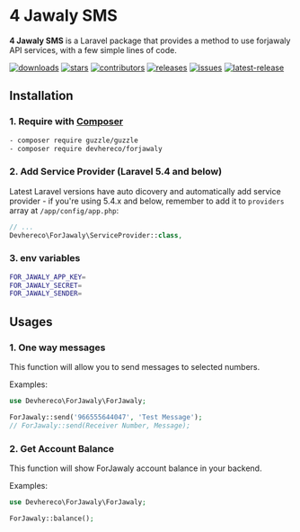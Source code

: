 # 4 Jawaly SMS 
**4 Jawaly SMS** is a Laravel package that provides a method to use forjawaly API services, with a few simple lines of code.

[![downloads](https://badgen.net//packagist/dt/devhereco/forjawaly)](https://packagist.org/packages/devhereco/forjawaly)
[![stars](https://badgen.net/github/stars/devhereco/forjawaly-SMS-Package)](https://github.com/devhereco/forjawaly-SMS-Package)
[![contributors](https://badgen.net/github/contributors/devhereco/forjawaly-SMS-Package)](https://github.com/devhereco/forjawaly-SMS-Package)
[![releases](https://badgen.net/github/releases/devhereco/forjawaly-SMS-Package)](https://github.com/devhereco/forjawaly-SMS-Package)
[![issues](https://badgen.net/github/open-issues/devhereco/forjawaly-SMS-Package)](https://github.com/devhereco/forjawaly-SMS-Package)
[![latest-release](https://badgen.net/packagist/v/devhereco/forjawaly/latest)](https://packagist.org/packages/devhereco/forjawaly)

## Installation

### 1. Require with [Composer](https://getcomposer.org/)
```sh
- composer require guzzle/guzzle
- composer require devhereco/forjawaly
```

### 2. Add Service Provider (Laravel 5.4 and below)

Latest Laravel versions have auto dicovery and automatically add service provider - if you're using 5.4.x and below, remember to add it to `providers` array at `/app/config/app.php`:

```php
// ...
Devhereco\ForJawaly\ServiceProvider::class,
```

### 3. env variables

```sh
FOR_JAWALY_APP_KEY=
FOR_JAWALY_SECRET=
FOR_JAWALY_SENDER=
```

## Usages

### 1. One way messages
This function will allow you to send messages to selected numbers.

Examples:
```php
use Devhereco\ForJawaly\ForJawaly;

ForJawaly::send('966555644047', 'Test Message');
// ForJawaly::send(Receiver Number, Message);
```

### 2. Get Account Balance
This function will show ForJawaly account balance in your backend.

Examples:
```php
use Devhereco\ForJawaly\ForJawaly;

ForJawaly::balance();
```
